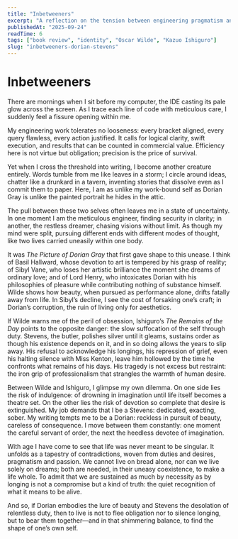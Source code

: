```yaml
---
title: "Inbetweeners"
excerpt: "A reflection on the tension between engineering pragmatism and artistic longing, through the lens of Oscar Wilde’s 'The Picture of Dorian Gray' and Kazuo Ishiguro’s 'The Remains of the Day'."
publishedAt: "2025-09-24"
readTime: 6
tags: ["book review", "identity", "Oscar Wilde", "Kazuo Ishiguro"]
slug: "inbetweeners-dorian-stevens"
---
```


# Inbetweeners

There are mornings when I sit before my computer, the IDE casting its pale glow across the screen. As I trace each line of code with meticulous care, I suddenly feel a fissure opening within me.  

My engineering work tolerates no looseness: every bracket aligned, every query flawless, every action justified. It calls for logical clarity, swift execution, and results that can be counted in commercial value. Efficiency here is not virtue but obligation; precision is the price of survival.  

Yet when I cross the threshold into writing, I become another creature entirely. Words tumble from me like leaves in a storm; I circle around ideas, chatter like a drunkard in a tavern, inventing stories that dissolve even as I commit them to paper. Here, I am as unlike my work-bound self as Dorian Gray is unlike the painted portrait he hides in the attic.   

The pull between these two selves often leaves me in a state of uncertainty. In one moment I am the meticulous engineer, finding security in clarity; in another, the restless dreamer, chasing visions without limit. As though my mind were split, pursuing different ends with different modes of thought, like two lives carried uneasily within one body.

It was *The Picture of Dorian Gray* that first gave shape to this unease. I think of Basil Hallward, whose devotion to art is tempered by his grasp of reality; of Sibyl Vane, who loses her artistic brilliance the moment she dreams of ordinary love; and of Lord Henry, who intoxicates Dorian with his philosophies of pleasure while contributing nothing of substance himself. Wilde shows how beauty, when pursued as performance alone, drifts fatally away from life. In Sibyl’s decline, I see the cost of forsaking one’s craft; in Dorian’s corruption, the ruin of living only for aesthetics.  

If Wilde warns me of the peril of obsession, Ishiguro’s *The Remains of the Day* points to the opposite danger: the slow suffocation of the self through duty. Stevens, the butler, polishes silver until it gleams, sustains order as though his existence depends on it, and in so doing allows the years to slip away. His refusal to acknowledge his longings, his repression of grief, even his halting silence with Miss Kenton, leave him hollowed by the time he confronts what remains of his days. His tragedy is not excess but restraint: the iron grip of professionalism that strangles the warmth of human desire.  

Between Wilde and Ishiguro, I glimpse my own dilemma. On one side lies the risk of indulgence: of drowning in imagination until life itself becomes a theatre set. On the other lies the risk of devotion so complete that desire is extinguished. My job demands that I be a Stevens: dedicated, exacting, sober. My writing tempts me to be a Dorian: reckless in pursuit of beauty, careless of consequence. I move between them constantly: one moment the careful servant of order, the next the heedless devotee of imagination.  

With age I have come to see that life was never meant to be singular. It unfolds as a tapestry of contradictions, woven from duties and desires, pragmatism and passion. We cannot live on bread alone, nor can we live solely on dreams; both are needed, in their uneasy coexistence, to make a life whole. To admit that we are sustained as much by necessity as by longing is not a compromise but a kind of truth: the quiet recognition of what it means to be alive.  

And so, if Dorian embodies the lure of beauty and Stevens the desolation of relentless duty, then to live is not to flee obligation nor to silence longing, but to bear them together—and in that shimmering balance, to find the shape of one’s own self.
